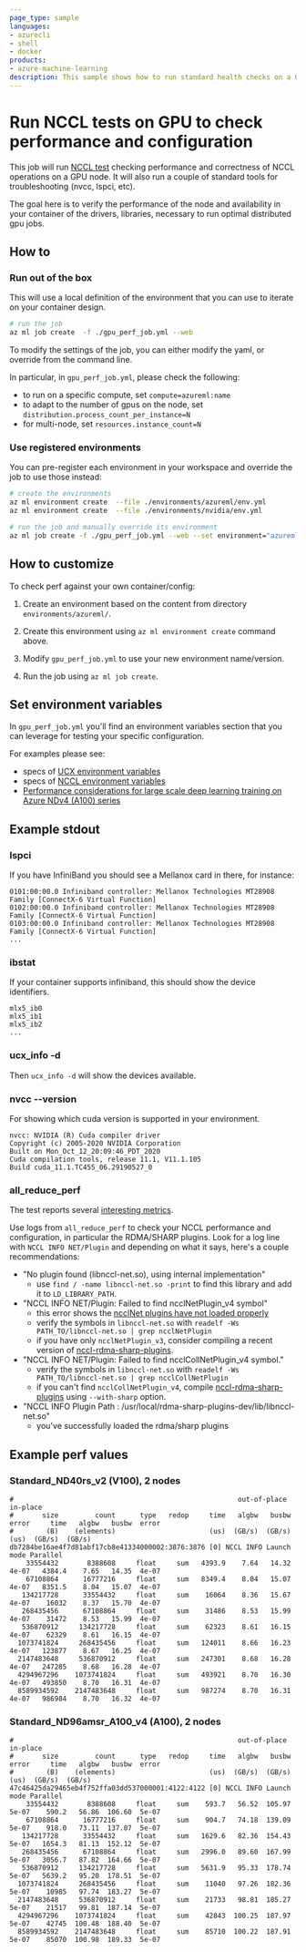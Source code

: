 ```yaml
---
page_type: sample
languages:
- azurecli
- shell
- docker
products:
- azure-machine-learning
description: This sample shows how to run standard health checks on a GPU cluster to test performance and correctness of distributed multinode GPU jobs. It helps with troubleshooting performance issues related to the environment and container.
---
```


# Run NCCL tests on GPU to check performance and configuration

This job will run [NCCL test](https://github.com/NVIDIA/nccl-tests) checking performance and correctness of NCCL operations on a GPU node. It will also run a couple of standard tools for troubleshooting (nvcc, lspci, etc).

The goal here is to verify the performance of the node and availability in your container of the drivers, libraries, necessary to run optimal distributed gpu jobs.

## How to

### Run out of the box

This will use a local definition of the environment that you can use to iterate on your container design.

```bash
# run the job
az ml job create  -f ./gpu_perf_job.yml --web
```

To modify the settings of the job, you can either modify the yaml, or override from the command line.

In particular, in `gpu_perf_job.yml`, please check the following:
- to run on a specific compute, set `compute=azureml:name`
- to adapt to the number of gpus on the node, set `distribution.process_count_per_instance=N`
- for multi-node, set `resources.instance_count=N`

### Use registered environments

You can pre-register each environment in your workspace and override the job to use those instead:

```bash
# create the environments
az ml environment create  --file ./environments/azureml/env.yml
az ml environment create  --file ./environments/nvidia/env.yml

# run the job and manually override its environment
az ml job create -f ./gpu_perf_job.yml --web --set environment="azureml:nccltests_azureml:openmpi4.1.0-cuda11.1-cudnn8-ubuntu20.04"
```

## How to customize

To check perf against your own container/config:

1. Create an environment based on the content from directory `environments/azureml/`.

2. Create this environment using `az ml environment create` command above.

3. Modify `gpu_perf_job.yml` to use your new environment name/version.

4. Run the job using `az ml job create`.

## Set environment variables

In `gpu_perf_job.yml` you'll find an environment variables section that you can leverage for testing your specific configuration.

For examples please see:
- specs of [UCX environment variables](https://rocmdocs.amd.com/en/latest/Remote_Device_Programming/UCXenv.html)
- specs of [NCCL environment variables](https://docs.nvidia.com/deeplearning/nccl/user-guide/docs/env.html)
- [Performance considerations for large scale deep learning training on Azure NDv4 (A100) series](https://techcommunity.microsoft.com/t5/azure-global/performance-considerations-for-large-scale-deep-learning/ba-p/2693834)

## Example stdout

### lspci

If you have InfiniBand you should see a Mellanox card in there, for instance:

```
0101:00:00.0 Infiniband controller: Mellanox Technologies MT28908 Family [ConnectX-6 Virtual Function]
0102:00:00.0 Infiniband controller: Mellanox Technologies MT28908 Family [ConnectX-6 Virtual Function]
0103:00:00.0 Infiniband controller: Mellanox Technologies MT28908 Family [ConnectX-6 Virtual Function]
...
```

### ibstat

If your container supports infiniband, this should show the device identifiers.

```
mlx5_ib0
mlx5_ib1
mlx5_ib2
...
```

### ucx_info -d

Then `ucx_info -d` will show the devices available.

### nvcc --version

For showing which cuda version is supported in your environment.

```
nvcc: NVIDIA (R) Cuda compiler driver
Copyright (c) 2005-2020 NVIDIA Corporation
Built on Mon_Oct_12_20:09:46_PDT_2020
Cuda compilation tools, release 11.1, V11.1.105
Build cuda_11.1.TC455_06.29190527_0
```

### all_reduce_perf

The test reports several [interesting metrics](https://github.com/NVIDIA/nccl-tests/blob/master/doc/PERFORMANCE.md).

Use logs from `all_reduce_perf` to check your NCCL performance and configuration, in particular the RDMA/SHARP plugins. Look for a log line with `NCCL INFO NET/Plugin` and depending on what it says, here's a couple recommendations:

- "No plugin found (libnccl-net.so), using internal implementation"
  - use `find / -name libnccl-net.so -print` to find this library and add it to `LD_LIBRARY_PATH`.
- "NCCL INFO NET/Plugin: Failed to find ncclNetPlugin_v4 symbol"
  - this error shows the [ncclNet plugins have not loaded properly](https://github.com/NVIDIA/nccl/blob/3c223c105a24dff651a67c26fd5f92ba45844345/src/net.cc#L110)
  - verify the symbols in `libnccl-net.so` with `readelf -Ws PATH_TO/libnccl-net.so | grep ncclNetPlugin`
  - if you have only `ncclNetPlugin_v3`, consider compiling a recent version of [nccl-rdma-sharp-plugins](https://github.com/Mellanox/nccl-rdma-sharp-plugins).
- "NCCL INFO NET/Plugin: Failed to find ncclCollNetPlugin_v4 symbol."
  - verify the symbols in `libnccl-net.so` with `readelf -Ws PATH_TO/libnccl-net.so | grep ncclCollNetPlugin`
  - if you can't find `ncclCollNetPlugin_v4`, compile [nccl-rdma-sharp-plugins](https://github.com/Mellanox/nccl-rdma-sharp-plugins) using `--with-sharp` option.
- "NCCL INFO Plugin Path : /usr/local/rdma-sharp-plugins-dev/lib/libnccl-net.so"
  - you've successfully loaded the rdma/sharp plugins

## Example perf values

### Standard_ND40rs_v2 (V100), 2 nodes

```
#                                                       out-of-place                       in-place          
#       size         count      type   redop     time   algbw   busbw  error     time   algbw   busbw  error
#        (B)    (elements)                       (us)  (GB/s)  (GB/s)            (us)  (GB/s)  (GB/s)       
db7284be16ae4f7d81abf17cb8e41334000002:3876:3876 [0] NCCL INFO Launch mode Parallel
    33554432       8388608     float     sum   4393.9    7.64   14.32  4e-07   4384.4    7.65   14.35  4e-07
    67108864      16777216     float     sum   8349.4    8.04   15.07  4e-07   8351.5    8.04   15.07  4e-07
   134217728      33554432     float     sum    16064    8.36   15.67  4e-07    16032    8.37   15.70  4e-07
   268435456      67108864     float     sum    31486    8.53   15.99  4e-07    31472    8.53   15.99  4e-07
   536870912     134217728     float     sum    62323    8.61   16.15  4e-07    62329    8.61   16.15  4e-07
  1073741824     268435456     float     sum   124011    8.66   16.23  4e-07   123877    8.67   16.25  4e-07
  2147483648     536870912     float     sum   247301    8.68   16.28  4e-07   247285    8.68   16.28  4e-07
  4294967296    1073741824     float     sum   493921    8.70   16.30  4e-07   493850    8.70   16.31  4e-07
  8589934592    2147483648     float     sum   987274    8.70   16.31  4e-07   986984    8.70   16.32  4e-07
```

### Standard_ND96amsr_A100_v4 (A100), 2 nodes

```
#                                                       out-of-place                       in-place          
#       size         count      type   redop     time   algbw   busbw  error     time   algbw   busbw  error
#        (B)    (elements)                       (us)  (GB/s)  (GB/s)            (us)  (GB/s)  (GB/s)       
47c46425da29465eb4f752ffa03dd537000001:4122:4122 [0] NCCL INFO Launch mode Parallel
    33554432       8388608     float     sum    593.7   56.52  105.97  5e-07    590.2   56.86  106.60  5e-07
    67108864      16777216     float     sum    904.7   74.18  139.09  5e-07    918.0   73.11  137.07  5e-07
   134217728      33554432     float     sum   1629.6   82.36  154.43  5e-07   1654.3   81.13  152.12  5e-07
   268435456      67108864     float     sum   2996.0   89.60  167.99  5e-07   3056.7   87.82  164.66  5e-07
   536870912     134217728     float     sum   5631.9   95.33  178.74  5e-07   5639.2   95.20  178.51  5e-07
  1073741824     268435456     float     sum    11040   97.26  182.36  5e-07    10985   97.74  183.27  5e-07
  2147483648     536870912     float     sum    21733   98.81  185.27  5e-07    21517   99.81  187.14  5e-07
  4294967296    1073741824     float     sum    42843  100.25  187.97  5e-07    42745  100.48  188.40  5e-07
  8589934592    2147483648     float     sum    85710  100.22  187.91  5e-07    85070  100.98  189.33  5e-07
```
